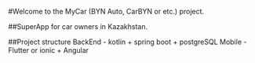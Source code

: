 #Welcome to the MyCar (BYN Auto, CarBYN or etc.) project.

##SuperApp for car owners in Kazakhstan.

##Project structure
BackEnd - kotlin + spring boot + postgreSQL
Mobile - Flutter or ionic + Angular

